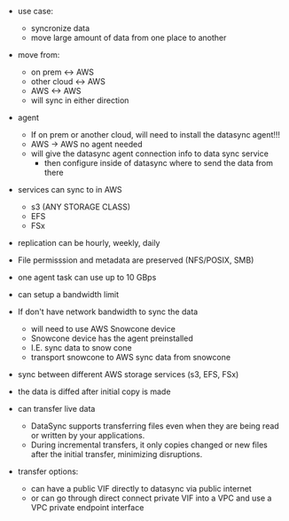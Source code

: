 * use case:
    * syncronize data
    * move large amount of data from one place to another

* move from:    
    * on prem <-> AWS
    * other cloud <-> AWS
    * AWS <-> AWS
    * will sync in either direction

* agent 
    * If on prem or another cloud, will need to install the datasync agent!!!
    * AWS -> AWS no agent needed
    * will give the datasync agent connection info to data sync service 
        * then configure inside of datasync where to send the data from there

* services can sync to in AWS
    * s3 (ANY STORAGE CLASS)
    * EFS
    * FSx

* replication can be hourly, weekly, daily

* File permisssion and metadata are preserved (NFS/POSIX, SMB)

* one agent task can use up to 10 GBps
* can setup a bandwidth limit


* If don't have network bandwidth to sync the data
    * will need to use AWS Snowcone device
    * Snowcone device has the agent preinstalled
    * I.E. sync data to snow cone
    * transport snowcone to AWS sync data from snowcone

* sync between different AWS storage services (s3, EFS, FSx)


* the data is diffed after initial copy is made

* can transfer live data
    * DataSync supports transferring files even when they are being read or written by your applications.
    * During incremental transfers, it only copies changed or new files after the initial transfer, minimizing disruptions.

* transfer options:
    * can have a public VIF directly to datasync via public internet
    * or can go through direct connect private VIF into a VPC and use a VPC private endpoint interface